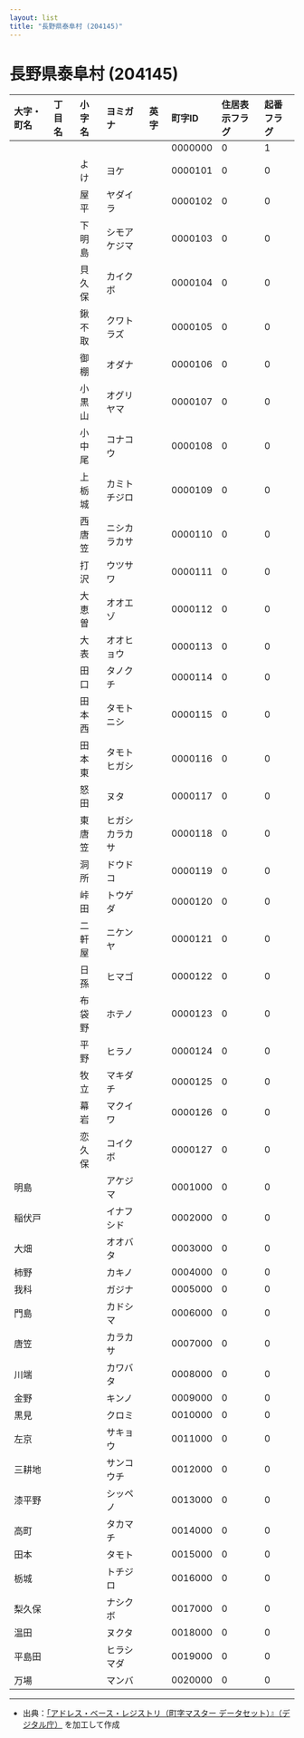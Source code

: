 ```yaml
---
layout: list
title: "長野県泰阜村 (204145)"
---
```


# 長野県泰阜村 (204145)

| 大字・町名 | 丁目名 | 小字名 | ヨミガナ | 英字 | 町字ID | 住居表示フラグ | 起番フラグ |
|:---|:---|:---|:---|:---|:---|:---|:---|
|  |  |  |  |  | 0000000 | 0 | 1 |
|  |  | よけ | ヨケ |  | 0000101 | 0 | 0 |
|  |  | 屋平 | ヤダイラ |  | 0000102 | 0 | 0 |
|  |  | 下明島 | シモアケジマ |  | 0000103 | 0 | 0 |
|  |  | 貝久保 | カイクボ |  | 0000104 | 0 | 0 |
|  |  | 鍬不取 | クワトラズ |  | 0000105 | 0 | 0 |
|  |  | 御棚 | オダナ |  | 0000106 | 0 | 0 |
|  |  | 小黒山 | オグリヤマ |  | 0000107 | 0 | 0 |
|  |  | 小中尾 | コナコウ |  | 0000108 | 0 | 0 |
|  |  | 上栃城 | カミトチジロ |  | 0000109 | 0 | 0 |
|  |  | 西唐笠 | ニシカラカサ |  | 0000110 | 0 | 0 |
|  |  | 打沢 | ウツサワ |  | 0000111 | 0 | 0 |
|  |  | 大恵曽 | オオエゾ |  | 0000112 | 0 | 0 |
|  |  | 大表 | オオヒョウ |  | 0000113 | 0 | 0 |
|  |  | 田口 | タノクチ |  | 0000114 | 0 | 0 |
|  |  | 田本西 | タモトニシ |  | 0000115 | 0 | 0 |
|  |  | 田本東 | タモトヒガシ |  | 0000116 | 0 | 0 |
|  |  | 怒田 | ヌタ |  | 0000117 | 0 | 0 |
|  |  | 東唐笠 | ヒガシカラカサ |  | 0000118 | 0 | 0 |
|  |  | 洞所 | ドウドコ |  | 0000119 | 0 | 0 |
|  |  | 峠田 | トウゲダ |  | 0000120 | 0 | 0 |
|  |  | 二軒屋 | ニケンヤ |  | 0000121 | 0 | 0 |
|  |  | 日孫 | ヒマゴ |  | 0000122 | 0 | 0 |
|  |  | 布袋野 | ホテノ |  | 0000123 | 0 | 0 |
|  |  | 平野 | ヒラノ |  | 0000124 | 0 | 0 |
|  |  | 牧立 | マキダチ |  | 0000125 | 0 | 0 |
|  |  | 幕岩 | マクイワ |  | 0000126 | 0 | 0 |
|  |  | 恋久保 | コイクボ |  | 0000127 | 0 | 0 |
| 明島 |  |  | アケジマ |  | 0001000 | 0 | 0 |
| 稲伏戸 |  |  | イナフシド |  | 0002000 | 0 | 0 |
| 大畑 |  |  | オオバタ |  | 0003000 | 0 | 0 |
| 柿野 |  |  | カキノ |  | 0004000 | 0 | 0 |
| 我科 |  |  | ガジナ |  | 0005000 | 0 | 0 |
| 門島 |  |  | カドシマ |  | 0006000 | 0 | 0 |
| 唐笠 |  |  | カラカサ |  | 0007000 | 0 | 0 |
| 川端 |  |  | カワバタ |  | 0008000 | 0 | 0 |
| 金野 |  |  | キンノ |  | 0009000 | 0 | 0 |
| 黒見 |  |  | クロミ |  | 0010000 | 0 | 0 |
| 左京 |  |  | サキョウ |  | 0011000 | 0 | 0 |
| 三耕地 |  |  | サンコウチ |  | 0012000 | 0 | 0 |
| 漆平野 |  |  | シッペノ |  | 0013000 | 0 | 0 |
| 高町 |  |  | タカマチ |  | 0014000 | 0 | 0 |
| 田本 |  |  | タモト |  | 0015000 | 0 | 0 |
| 栃城 |  |  | トチジロ |  | 0016000 | 0 | 0 |
| 梨久保 |  |  | ナシクボ |  | 0017000 | 0 | 0 |
| 温田 |  |  | ヌクタ |  | 0018000 | 0 | 0 |
| 平島田 |  |  | ヒラシマダ |  | 0019000 | 0 | 0 |
| 万場 |  |  | マンバ |  | 0020000 | 0 | 0 |

---

- 出典：[「アドレス・ベース・レジストリ（町字マスター データセット）』（デジタル庁）](https://www.digital.go.jp/policies/base_registry_address/) を加工して作成